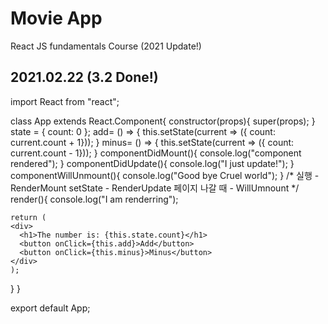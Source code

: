 # Movie App

React JS fundamentals Course (2021 Update!)


## 2021.02.22 (3.2 Done!)

import React from "react";

class App extends React.Component{
  constructor(props){
    super(props);
  }
  state = {
    count: 0
  };
  add= () => {
    this.setState(current => ({ count: current.count + 1}));
  }
  minus= () => {
    this.setState(current => ({ count: current.count - 1}));
  }
  componentDidMount(){
    console.log("component rendered");
  }
  componentDidUpdate(){
    console.log("I just update!");
  }
  componentWillUnmount(){
    console.log("Good bye Cruel world");
  }
  /*
  실행 - RenderMount
  setState - RenderUpdate
  페이지 나갈 때 - WillUmnount
  */
  render(){
    console.log("I am renderring");

    return (
    <div>
      <h1>The number is: {this.state.count}</h1>
      <button onClick={this.add}>Add</button>
      <button onClick={this.minus}>Minus</button>
    </div>
    );
  }
}

export default App;

